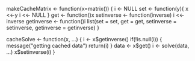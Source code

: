 makeCacheMatrix <- function(x=matrix()) {
    i <- NULL
    set <- function(y){
        x <<-y
        i <<- NULL
    }
    get <- function()x
    setinverse <- function(inverse) i <<- inverse
    getinverse <- function()i
    list(set = set, 
         get = get,
         setinverse = setinverse,
         getinverse = getinverse)
}


cacheSolve <- function(x, ...) {
    i <- x$getinverse()
    if(!is.null(i)) {
        message("getting cached data")
        return(i)
    }
    data <- x$get()
    i <- solve(data, ...)
    x$setinverse(i)
}

